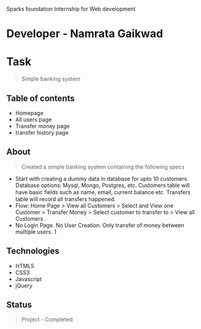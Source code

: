 Sparks foundation Internship for Web development
# Developer - Namrata Gaikwad 

# Task
> Simple banking system 

## Table of contents
* Homepage
* All users page
* Transfer money page
* transfer history page

## About
> Created a simple banking system containing the following specs
* Start with creating a dummy data in database for upto 10  customers. Database options: Mysql, Mongo, Postgres, etc.  Customers table will have basic ﬁelds such as name, email,  current balance etc. Transfers table will record all transfers  happened.
* Flow: Home Page > View all Customers > Select and View one  Customer > Transfer Money > Select customer to transfer to >  View all Customers .
* No Login Page. No User Creation. Only transfer of money  between multiple users.
1
## Technologies
* HTML5
* CSS3
* Javascript
* jQuery

## Status
> Project - Completed

